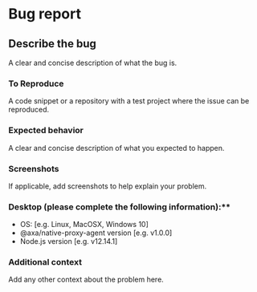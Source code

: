 # Bug report

## Describe the bug

A clear and concise description of what the bug is.

### To Reproduce

A code snippet or a repository with a test project where the issue can be reproduced.

### Expected behavior

A clear and concise description of what you expected to happen.

### Screenshots

If applicable, add screenshots to help explain your problem.

### Desktop (please complete the following information):\*\*

- OS: [e.g. Linux, MacOSX, Windows 10]
- @axa/native-proxy-agent version [e.g. v1.0.0]
- Node.js version [e.g. v12.14.1]

### Additional context

Add any other context about the problem here.
